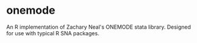 # onemode

An R implementation of Zachary Neal's ONEMODE stata library. Designed for use with typical R SNA packages.
